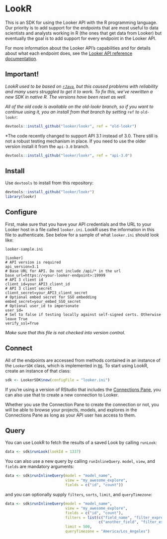 <!-- README.md is generated from README.Rmd. Please edit that file -->

LookR
=====

This is an SDK for using the Looker API with the R programming language.
Our priority is to add support for the endpoints that are most useful to
data scientists and analysts working in R (the ones that get data from
Looker) but eventually the goal is to add support for every endpoint in
the Looker API.

For more information about the Looker API’s capabilities and for details
about what each endpoint does, see the [Looker API reference
documentation](https://docs.looker.com/reference/api-and-integration/api-reference).

Important!
----------

*LookR used to be based on
[`rJava`](https://cran.r-project.org/package=rJava), but this caused
problems with reliability and many users struggled to get it to work. To
fix this, we’ve rewritten a new SDK in native R. The versions have been
reset as well.*

*All of the old code is available on the old-lookr branch, so if you
want to continue using it, you an install from that branch by setting*
`ref` *to* `old-lookr`:

``` r
devtools::install_github("looker/lookr", ref = "old-lookr")
```

*The code recently changed to support API 3.1 instead of 3.0. There
still is not a robust testing mechanism in place. If you need to use the
older version install it from the `api-3.0` branch.

``` r
devtools::install_github("looker/lookr", ref = "api-3.0")
```

Install
-------

Use `devtools` to install from this repository:

``` r
devtools::install_github("looker/lookr")
library(lookr)
```

Configure
---------

First, make sure that you have your API credentials and the URL to your
Looker host in a file called `looker.ini`. LookR uses the information in
this file to authenticate. See below for a sample of what `looker.ini`
should look like:

`looker-sample.ini`

    [Looker]
    # API version is required
    api_version=3.1
    # Base URL for API. Do not include /api/* in the url
    base_url=https://<your-looker-endpoint>:19999
    # API 3 client id
    client_id=your_API3_client_id
    # API 3 client secret
    client_secret=your_API3_client_secret
    # Optional embed secret for SSO embedding
    embed_secret=your_embed_SSO_secret
    # Optional user_id to impersonate
    user_id=
    # Set to false if testing locally against self-signed certs. Otherwise leave True
    verify_ssl=True

*Make sure that this file is not checked into version control.*

Connect
-------

All of the endpoints are accessed from methods contained in an instance
of the `LookerSDK` class, which is implemented in
[`R6`](https://cran.r-project.org/web/packages/R6/index.html). To start
using LookR, create an instance of that class:

``` r
sdk <- LookerSDK$new(configFile = "looker.ini")
```

If you’re using a version of RStudio that includes the [Connections
Pane](https://support.rstudio.com/hc/en-us/articles/115010915687-Using-RStudio-Connections),
you can also use that to create a new connection to Looker.

Whether you use the Connection Pane to create the connection or not, you
will be able to browse your projects, models, and explores in the
Connections Pane as long as your API user has access to them.

Query
-----

You can use LookR to fetch the results of a saved Look by calling
`runLook`:

``` r
data <- sdk$runLook(lookId = 1337)
```

You can also use a new query by calling `runInlineQuery`. `model`,
`view`, and `fields` are mandatory arguments:

``` r
data <- sdk$runInlineQuery(model = "model_name",
                           view = "my_awesome_explore",
                           fields = c("id", "count"))
```

and you can optionally supply `filters`, `sorts`, `limit`, and
`queryTimezone`:

``` r
data <- sdk$runInlineQuery(model = "model_name",
                           view = "my_awesome_explore",
                           fields = c("id", "count"),
                           filters = list(c("field_name", "filter_expression"),
                                          c("another_field", "filter_expression")),
                           limit = 500,
                           queryTimezone = "America/Los_Angeles")
```
